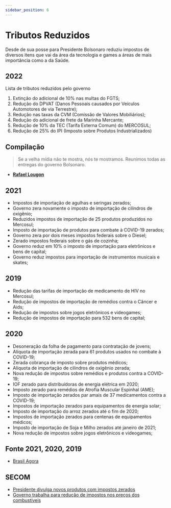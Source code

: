 ```yaml
---
sidebar_position: 6
---
```

# Tributos Reduzidos 

Desde de sua posse para Presidente Bolsonaro reduziu impostos de diversos itens que vai da área da tecnologia e games a áreas de mais importância como a da Saúde.

## 2022

Lista de tributos reduzidos pelo governo
 
 1. Extinção do adicional de 10% nas multas do FGTS;
 2. Redução do DPVAT (Danos Pessoais causados por Veículos Automotores de via Terrestre); 
 3. Redução nas taxas da CVM (Comissão de Valores Mobiliários); 
 4. Redução do adicional de frete da Marinha Mercante; 
 5. Redução de 10% da TEC (Tarifa Externa Comum) do MERCOSUL;
 6. Redução de 25% do IPI (Imposto sobre Produtos Industrializados)

## Compilação

> Se a velha mídia não te mostra, nós te mostramos. Reunimos todas as entregas do governo Bolsonaro.

 - [**Rafael Lougon**](https://www.entregasdogoverno.com/2022/02/lista-de-tributos-reduzidos-pelo.html)

## 2021

 - Impostos de importação de agulhas e seringas zerados;
 - Governo zera novamente o imposto de importação de cilindros de oxigênio;
 - Reduzidos impostos de importação de 25 produtos produzidos no Mercosul;
 - Imposto de importação de produtos para combate à COVID-19 zerados;
 - Governo zera por dois meses impostos federais sobre o Diesel;
 - Zerado impostos federais sobre o gás de cozinha;
 - Governo reduz em 10% o imposto de importação para eletrônicos e bens de capital;
 - Governo reduz impostos para importação de instrumentos musicais e skates;

## 2019
 - Redução das tarifas de importação de medicamento de HIV no Mercosul;
 - Redução de impostos de importação de remédios contra o Câncer e Aids;
 - Redução de impostos sobre jogos eletrônicos e videogames;
 - Redução de impostos de importação para 532 bens de capital;

## 2020

 - Desoneração da folha de pagamento para contratação de jovens;
 - Alíquota de importação zerada para 61 produtos usados no combate à COVID-19;
 - Zerada cobrança de imposto sobre produtos médicos;
 - Alíquota de importação de cilindros de oxigênio zerada;
 - Nova redução de impostos sobre remédios e produtos contra a COVID-19;
 - IOF zerado para distribuídoras de energia elétrica em 2020;
 - Imposto zerado para remédios de Atrofia Muscular Espinhal (AME);
 - Imposto de importação zerados par amais de 37 medicamentos contra a COVID-19;
 - Impostos de importação zerados para equipamentos de energia solar;
 - Imposto de importação do arroz zerados até o fim de 2020;
 - Impostos de importação zerados para centenas de equipamentos médicos;
 - Imposto de importação de Soja e Milho zerados até janeiro de 2021;
 - Nova redução de impostos sobre jogos eletrônicos e videogames;

## Fonte 2021, 2020, 2019

 - [Brasil Agora](https://brasilagora.net.br/saiba-todos-os-impostos-reduzidos-ou-zerados-pelo-governo-bolsonaro/)

## SECOM

 - [Presidente divulga novos produtos com impostos zerados](https://www.gov.br/planalto/pt-br/acompanhe-o-planalto/noticias/2019/09/impostos-zerados)
 - [Governo trabalha para redução de impostos nos preços dos combustíveis](https://www.gov.br/planalto/pt-br/acompanhe-o-planalto/noticias/2021/02/governo-trabalha-para-reducao-de-impostos-nos-precos-dos-combustiveis)